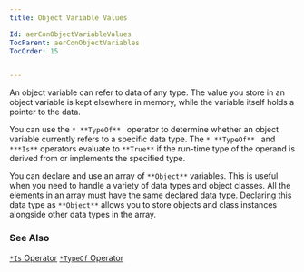 ```yaml
---
title: Object Variable Values

Id: aerConObjectVariableValues
TocParent: aerConObjectVariables
TocOrder: 15


---
```


An object variable can refer to data of any type. The value you store in an object variable is kept elsewhere in memory, while the variable itself holds a pointer to the data. 

You can use the ```* **TypeOf** ``` operator to determine whether an object variable currently refers to a specific data type. The ```* **TypeOf** ``` and ``` ***Is** ``` operators evaluate to ``` **True** ``` if the run-time type of the operand is derived from or implements the specified type. 

You can declare and use an array of ``` **Object** ``` variables. This is useful when you need to handle a variety of data types and object classes. All the elements in an array must have the same declared data type. Declaring this data type as ``` **Object** ``` allows you to store objects and class instances alongside other data types in the array. 

### See Also
[```*Is``` Operator](Is_Operator.html)
[```*TypeOf``` Operator](Typeof_Operator.html) 
